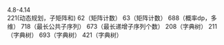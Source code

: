 4.8-4.14    
    221(动态规划，子矩阵和)
    62（矩阵计数）
    63（矩阵计数）
    688（概率dp，多维）
    718（最长公共子序列）
    673（最长递增子序列个数）
    208（字典树）
    211（字典树）
    693（字典树）
    421（字典树）
